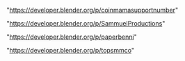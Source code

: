 "https://developer.blender.org/p/coinmamasupportnumber"

"https://developer.blender.org/p/SammuelProductions"

"https://developer.blender.org/p/paperbenni"

"https://developer.blender.org/p/topsmmco"

